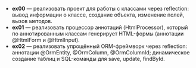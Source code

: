 
- **ex00** — реализовать проект для работы с классами через reflection: вывод информации о классе, создание объекта, изменение полей, вызов методов.
- **ex01** — реализовать процессор аннотаций (HtmlProcessor), который по аннотированным классам генерирует HTML-формы (аннотации @HtmlForm и @HtmlInput).
- **ex02** — реализовать упрощённый ORM-фреймворк через reflection: аннотации @OrmEntity, @OrmColumn, @OrmColumnId; динамическое создание таблиц и SQL-команды для save, update, findById.
